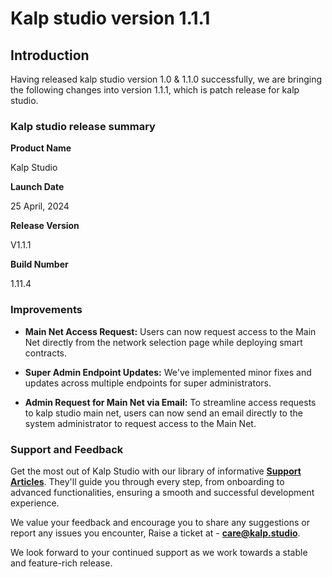 # Kalp studio version 1.1.1

## Introduction

Having released kalp studio version 1.0 & 1.1.0 successfully, we are bringing the following changes into version 1.1.1, which is patch release for kalp studio.

### Kalp studio release summary

**Product Name**

Kalp Studio

**Launch Date**

25 April, 2024

**Release Version**

V1.1.1

**Build Number**

1.11.4

### Improvements

-   **Main Net Access Request:** Users can now request access to the Main Net directly from the network selection page while deploying smart contracts.
    
-   **Super Admin Endpoint Updates:** We've implemented minor fixes and updates across multiple endpoints for super administrators.
    
-   **Admin Request for Main Net via Email:** To streamline access requests to kalp studio main net, users can now send an email directly to the system administrator to request access to the Main Net.
    

### Support and Feedback

Get the most out of Kalp Studio with our library of informative  [**Support Articles**](https://docs.kalp.studio/ks/welcome-to-kalp-studio-docs/introduction/getting-started-with-kalp-studio). They'll guide you through every step, from onboarding to advanced functionalities, ensuring a smooth and successful development experience.

We value your feedback and encourage you to share any suggestions or report any issues you encounter, Raise a ticket at - [**care@kalp.studio**](https://care.kalp.studio/support/home).

We look forward to your continued support as we work towards a stable and feature-rich release.
